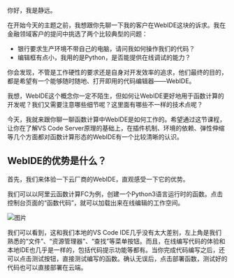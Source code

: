 你好，我是静远。

在开始今天的主题之前，我想跟你先聊一下我的客户在WebIDE这块的诉求。我在金融领域客户的提问中挑选了两个比较典型的问题：

- 银行要求生产环境不带自己的电脑，请问我如何操作我们的代码？
- 编辑框有点小，我用的是Python，是否能提供在线调试的能力？

你会发现，不管是工作硬性的要求还是自身对开发效率的追求，他们最终的目的，都是希望有一个能够随时随地、打开即用的代码编辑器——WebIDE。

我想，WebIDE这个概念你一定不陌生，但如何让WebIDE更好地用于函数计算的开发呢？我们又需要注意哪些细节呢？这里面有哪些不一样的技术点呢？

今天，我就来跟你聊一聊函数计算中WebIDE是如何工作的。希望通过这节课程，让你在了解VS Code Server原理的基础上，在插件机制、环境的依赖、弹性伸缩等几个方面都对函数计算形态的WebIDE有一个比较清晰的认识。

## WebIDE的优势是什么？

首先，我们来体验一下云厂商的WebIDE，直观感受一下它的优势。

我们可以以阿里云函数计算FC为例，创建一个Python3语言运行时的函数。点击控制台页面的“函数代码”，就可以加载出来在线编辑的工作空间。

![图片](https://static001.geekbang.org/resource/image/2a/d8/2a11d586a31ac95f6dd1eyyyyb4c37d8.jpg?wh=1905x932 "初始化完成后的WebIDE界面")

我们可以看到，这和我们本地的VS Code IDE几乎没有太大差别，左上角是我们熟悉的“文件”、“资源管理器”、“查找”等菜单按钮。而且，在线编写代码的体验和本地IDE也几乎是一样的，包括代码提示功能等都有。当你完成代码编写之后，还可以点击测试按钮，直接测试编写的函数。确认无误后，点击部署函数，测试好的代码也可以直接部署在云端。